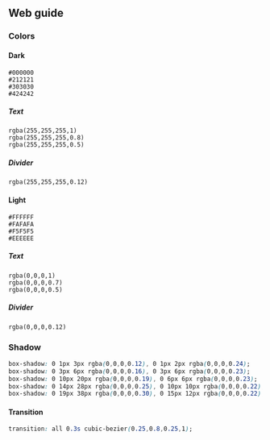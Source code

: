 ## Web guide

### Colors

#### Dark
```
#000000
#212121
#303030
#424242
```
##### Text
```
rgba(255,255,255,1)
rgba(255,255,255,0.8)
rgba(255,255,255,0.5)
```
##### Divider
```
rgba(255,255,255,0.12)
```
#### Light
```
#FFFFFF
#FAFAFA
#F5F5F5
#EEEEEE
```
##### Text
```
rgba(0,0,0,1)
rgba(0,0,0,0.7)
rgba(0,0,0,0.5)
```

##### Divider
```
rgba(0,0,0,0.12)
```
### Shadow
```Css
box-shadow: 0 1px 3px rgba(0,0,0,0.12), 0 1px 2px rgba(0,0,0,0.24);
box-shadow: 0 3px 6px rgba(0,0,0,0.16), 0 3px 6px rgba(0,0,0,0.23);
box-shadow: 0 10px 20px rgba(0,0,0,0.19), 0 6px 6px rgba(0,0,0,0.23);
box-shadow: 0 14px 28px rgba(0,0,0,0.25), 0 10px 10px rgba(0,0,0,0.22);
box-shadow: 0 19px 38px rgba(0,0,0,0.30), 0 15px 12px rgba(0,0,0,0.22);
```

#### Transition
```Css
transition: all 0.3s cubic-bezier(0.25,0.8,0.25,1);
```
